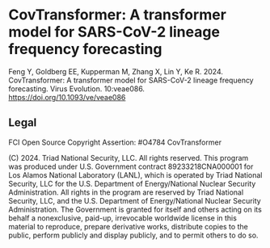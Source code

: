 # CovTransformer: A transformer model for SARS-CoV-2 lineage frequency     forecasting

Feng Y, Goldberg EE, Kupperman M, Zhang X, Lin Y, Ke R.
2024.
CovTransformer: A transformer model for SARS-CoV-2 lineage frequency forecasting.
Virus Evolution. 10:veae086.
https://doi.org/10.1093/ve/veae086

## Legal

FCI Open Source Copyright Assertion: #O4784 CovTransformer

(C) 2024. Triad National Security, LLC. All rights reserved.
This program was produced under U.S. Government contract 89233218CNA000001 for Los Alamos National Laboratory (LANL), which is operated by Triad National Security, LLC for the U.S.  Department of Energy/National Nuclear Security Administration. All rights in the program are reserved by Triad National Security, LLC, and the U.S. Department of Energy/National Nuclear Security Administration. The Government is granted for itself and others acting on its behalf a nonexclusive, paid-up, irrevocable worldwide license in this material to reproduce, prepare derivative works, distribute copies to the public, perform publicly and display publicly, and to permit others to do so.
